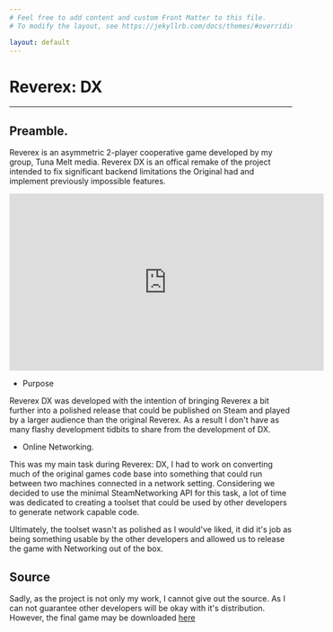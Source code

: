```yaml
---
# Feel free to add content and custom Front Matter to this file.
# To modify the layout, see https://jekyllrb.com/docs/themes/#overriding-theme-defaults

layout: default
---
```

# Reverex: DX
---
## Preamble.
Reverex is an asymmetric 2-player cooperative game developed by my group, Tuna Melt media. Reverex DX is an offical remake of the project intended to fix significant backend limitations the Original had and implement previously impossible features.

<iframe width="560" height="315" src="https://video.fastly.steamstatic.com/store_trailers/257081151/movie480_vp9.webm?t=1733932481" title="YouTube video player" frameborder="0" allow="accelerometer; autoplay; clipboard-write; encrypted-media; gyroscope; picture-in-picture; web-share" referrerpolicy="strict-origin-when-cross-origin" allowfullscreen></iframe>

- Purpose

Reverex DX was developed with the intention of bringing Reverex a bit further into a polished release that could be published on Steam and played by a larger audience than the original Reverex. As a result I don't have as many flashy development tidbits to share from the development of DX.

- Online Networking.

This was my main task during Reverex: DX, I had to work on converting much of the original games code base into something that could run between two machines connected in a network setting. Considering we decided to use the minimal SteamNetworking API for this task, a lot of time was dedicated to creating a toolset that could be used by other developers to generate network capable code. 

Ultimately, the toolset wasn't as polished as I would've liked, it did it's job as being something usable by the other developers and allowed us to release the game with Networking out of the box.

## Source
Sadly, as the project is not only my work, I cannot give out the source. As I can not guarantee other developers will be okay with it's distribution. However, the final game may be downloaded [here](https://store.steampowered.com/app/3177380/REVEREX_DX/)
